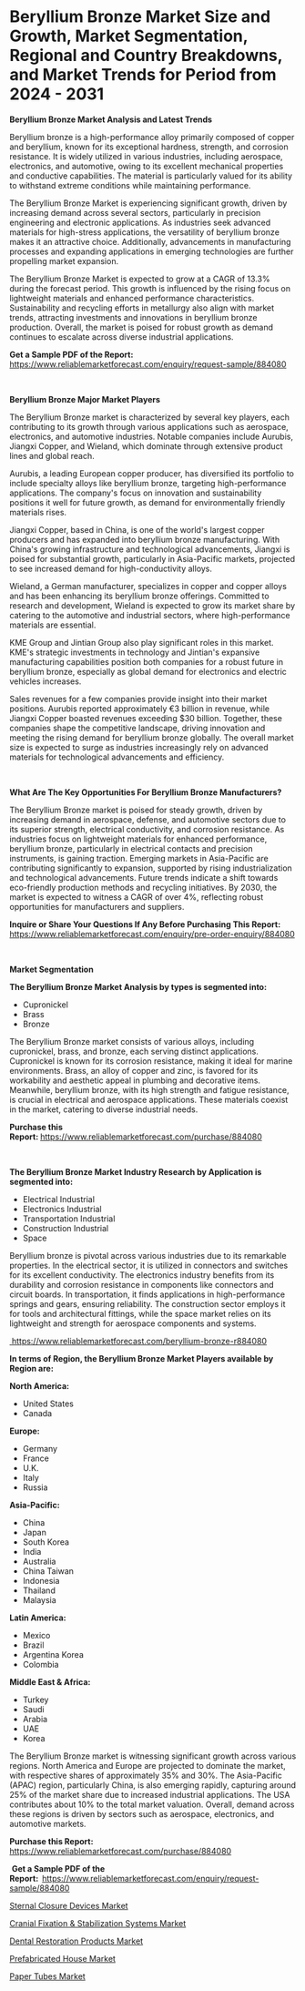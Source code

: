 <p><h1>Beryllium Bronze Market Size and Growth, Market Segmentation, Regional and Country Breakdowns, and Market Trends for Period from 2024 -  2031</h1></p><p><strong>Beryllium Bronze Market Analysis and Latest Trends</strong></p>
<p><p>Beryllium bronze is a high-performance alloy primarily composed of copper and beryllium, known for its exceptional hardness, strength, and corrosion resistance. It is widely utilized in various industries, including aerospace, electronics, and automotive, owing to its excellent mechanical properties and conductive capabilities. The material is particularly valued for its ability to withstand extreme conditions while maintaining performance.</p><p>The Beryllium Bronze Market is experiencing significant growth, driven by increasing demand across several sectors, particularly in precision engineering and electronic applications. As industries seek advanced materials for high-stress applications, the versatility of beryllium bronze makes it an attractive choice. Additionally, advancements in manufacturing processes and expanding applications in emerging technologies are further propelling market expansion.</p><p>The Beryllium Bronze Market is expected to grow at a CAGR of 13.3% during the forecast period. This growth is influenced by the rising focus on lightweight materials and enhanced performance characteristics. Sustainability and recycling efforts in metallurgy also align with market trends, attracting investments and innovations in beryllium bronze production. Overall, the market is poised for robust growth as demand continues to escalate across diverse industrial applications.</p></p>
<p><strong>Get a Sample PDF of the Report:&nbsp;</strong> <a href="https://www.reliablemarketforecast.com/enquiry/request-sample/884080?utm_campaign=1134&utm_medium=2&utm_source=Github&utm_content=ia&utm_term=07112024&utm_id=beryllium-bronze">https://www.reliablemarketforecast.com/enquiry/request-sample/884080</a></p>
<p>&nbsp;</p>
<p><strong>Beryllium Bronze Major Market Players</strong></p>
<p><p>The Beryllium Bronze market is characterized by several key players, each contributing to its growth through various applications such as aerospace, electronics, and automotive industries. Notable companies include Aurubis, Jiangxi Copper, and Wieland, which dominate through extensive product lines and global reach.</p><p>Aurubis, a leading European copper producer, has diversified its portfolio to include specialty alloys like beryllium bronze, targeting high-performance applications. The company's focus on innovation and sustainability positions it well for future growth, as demand for environmentally friendly materials rises.</p><p>Jiangxi Copper, based in China, is one of the world's largest copper producers and has expanded into beryllium bronze manufacturing. With China's growing infrastructure and technological advancements, Jiangxi is poised for substantial growth, particularly in Asia-Pacific markets, projected to see increased demand for high-conductivity alloys.</p><p>Wieland, a German manufacturer, specializes in copper and copper alloys and has been enhancing its beryllium bronze offerings. Committed to research and development, Wieland is expected to grow its market share by catering to the automotive and industrial sectors, where high-performance materials are essential.</p><p>KME Group and Jintian Group also play significant roles in this market. KME's strategic investments in technology and Jintian's expansive manufacturing capabilities position both companies for a robust future in beryllium bronze, especially as global demand for electronics and electric vehicles increases.</p><p>Sales revenues for a few companies provide insight into their market positions. Aurubis reported approximately €3 billion in revenue, while Jiangxi Copper boasted revenues exceeding $30 billion. Together, these companies shape the competitive landscape, driving innovation and meeting the rising demand for beryllium bronze globally. The overall market size is expected to surge as industries increasingly rely on advanced materials for technological advancements and efficiency.</p></p>
<p>&nbsp;</p>
<p><strong>What Are The Key Opportunities For Beryllium Bronze Manufacturers?</strong></p>
<p><p>The Beryllium Bronze market is poised for steady growth, driven by increasing demand in aerospace, defense, and automotive sectors due to its superior strength, electrical conductivity, and corrosion resistance. As industries focus on lightweight materials for enhanced performance, beryllium bronze, particularly in electrical contacts and precision instruments, is gaining traction. Emerging markets in Asia-Pacific are contributing significantly to expansion, supported by rising industrialization and technological advancements. Future trends indicate a shift towards eco-friendly production methods and recycling initiatives. By 2030, the market is expected to witness a CAGR of over 4%, reflecting robust opportunities for manufacturers and suppliers.</p></p>
<p><strong>Inquire or Share Your Questions If Any Before Purchasing This Report:</strong> <a href="https://www.reliablemarketforecast.com/enquiry/pre-order-enquiry/884080?utm_campaign=1134&utm_medium=2&utm_source=Github&utm_content=ia&utm_term=07112024&utm_id=beryllium-bronze">https://www.reliablemarketforecast.com/enquiry/pre-order-enquiry/884080</a></p>
<p>&nbsp;</p>
<p><strong>Market Segmentation</strong></p>
<p><strong>The Beryllium Bronze Market Analysis by types is segmented into:</strong></p>
<p><ul><li>Cupronickel</li><li>Brass</li><li>Bronze</li></ul></p>
<p><p>The Beryllium Bronze market consists of various alloys, including cupronickel, brass, and bronze, each serving distinct applications. Cupronickel is known for its corrosion resistance, making it ideal for marine environments. Brass, an alloy of copper and zinc, is favored for its workability and aesthetic appeal in plumbing and decorative items. Meanwhile, beryllium bronze, with its high strength and fatigue resistance, is crucial in electrical and aerospace applications. These materials coexist in the market, catering to diverse industrial needs.</p></p>
<p><strong>Purchase this Report:&nbsp;</strong><a href="https://www.reliablemarketforecast.com/purchase/884080?utm_campaign=1134&utm_medium=2&utm_source=Github&utm_content=ia&utm_term=07112024&utm_id=beryllium-bronze">https://www.reliablemarketforecast.com/purchase/884080</a></p>
<p>&nbsp;</p>
<p><strong>The Beryllium Bronze Market Industry Research by Application is segmented into:</strong></p>
<p><ul><li>Electrical Industrial</li><li>Electronics Industrial</li><li>Transportation Industrial</li><li>Construction Industrial</li><li>Space</li></ul></p>
<p><p>Beryllium bronze is pivotal across various industries due to its remarkable properties. In the electrical sector, it is utilized in connectors and switches for its excellent conductivity. The electronics industry benefits from its durability and corrosion resistance in components like connectors and circuit boards. In transportation, it finds applications in high-performance springs and gears, ensuring reliability. The construction sector employs it for tools and architectural fittings, while the space market relies on its lightweight and strength for aerospace components and systems.</p></p>
<p><a href="https://www.reliablemarketforecast.com/beryllium-bronze-r884080?utm_campaign=1134&utm_medium=2&utm_source=Github&utm_content=ia&utm_term=07112024&utm_id=beryllium-bronze">&nbsp;https://www.reliablemarketforecast.com/beryllium-bronze-r884080</a></p>
<p><strong>In terms of Region, the Beryllium Bronze Market Players available by Region are:</strong></p>
<p>
    <p> <strong> North America: </strong>
        <ul>
            <li>United States</li>
            <li>Canada</li>
        </ul>
        </p> 
    <p> <strong> Europe: </strong>
        <ul>
            <li>Germany</li>
            <li>France</li>
            <li>U.K.</li>
            <li>Italy</li>
            <li>Russia</li>
        </ul>
        </p> 
    <p> <strong> Asia-Pacific: </strong>
        <ul>
            <li>China</li>
            <li>Japan</li>
            <li>South Korea</li>
            <li>India</li>
            <li>Australia</li>
            <li>China Taiwan</li>
            <li>Indonesia</li>
            <li>Thailand</li>
            <li>Malaysia</li>
        </ul>
        </p> 
    <p> <strong> Latin America: </strong>
        <ul>
            <li>Mexico</li>
            <li>Brazil</li>
            <li>Argentina Korea</li>
            <li>Colombia</li>
        </ul>
        </p> 
    <p> <strong> Middle East & Africa: </strong>
        <ul>
            <li>Turkey</li>
            <li>Saudi</li>
            <li>Arabia</li>
            <li>UAE</li>
            <li>Korea</li>
        </ul>
    </p>
    </p>
<p><p>The Beryllium Bronze market is witnessing significant growth across various regions. North America and Europe are projected to dominate the market, with respective shares of approximately 35% and 30%. The Asia-Pacific (APAC) region, particularly China, is also emerging rapidly, capturing around 25% of the market share due to increased industrial applications. The USA contributes about 10% to the total market valuation. Overall, demand across these regions is driven by sectors such as aerospace, electronics, and automotive markets.</p></p>
<p><strong>Purchase this Report: </strong><a href="https://www.reliablemarketforecast.com/purchase/884080?utm_campaign=1134&utm_medium=2&utm_source=Github&utm_content=ia&utm_term=07112024&utm_id=beryllium-bronze">https://www.reliablemarketforecast.com/purchase/884080</a></p>
<p>&nbsp;<strong>Get a Sample PDF of the Report:&nbsp;&nbsp;</strong><a href="https://www.reliablemarketforecast.com/enquiry/request-sample/884080?utm_campaign=1134&utm_medium=2&utm_source=Github&utm_content=ia&utm_term=07112024&utm_id=beryllium-bronze">https://www.reliablemarketforecast.com/enquiry/request-sample/884080</a></p>
<p><strong></strong></p>
<p><p><a href="https://issuu.com/reportprime-2/docs/sternal-closure-devices-market-size_33bb2f91fbb27f?utm_campaign=1134&utm_medium=2&utm_source=Github&utm_content=ia&utm_term=07112024&utm_id=beryllium-bronze">Sternal Closure Devices Market</a></p><p><a href="https://issuu.com/reportprime-2/docs/cranial-fixation-stabilization-syst_4941831beb27b5?utm_campaign=1134&utm_medium=2&utm_source=Github&utm_content=ia&utm_term=07112024&utm_id=beryllium-bronze">Cranial Fixation & Stabilization Systems Market</a></p><p><a href="https://issuu.com/reportprime-2/docs/dental-restoration-products-market-_d9c51862ae144b?utm_campaign=1134&utm_medium=2&utm_source=Github&utm_content=ia&utm_term=07112024&utm_id=beryllium-bronze">Dental Restoration Products Market</a></p><p><a href="https://github.com/malika4dt4reta/Market-Research-Report-List-1/blob/main/prefabricated-house-market.md?utm_campaign=1134&utm_medium=2&utm_source=Github&utm_content=ia&utm_term=07112024&utm_id=beryllium-bronze">Prefabricated House Market</a></p><p><a href="https://github.com/alea79alre/Market-Research-Report-List-1/blob/main/paper-tubes-market.md?utm_campaign=1134&utm_medium=2&utm_source=Github&utm_content=ia&utm_term=07112024&utm_id=beryllium-bronze">Paper Tubes Market</a></p></p>